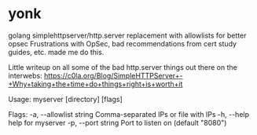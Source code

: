 # yonk
golang simplehttpserver/http.server replacement with allowlists for better opsec
Frustrations with OpSec, bad recommendations from cert study guides, etc. made me do this.

Little writeup on all some of the bad http.server things out there on the interwebs:
https://c0la.org/Blog/SimpleHTTPServer+-+Why+taking+the+time+do+things+right+is+worth+it


Usage:
  myserver [directory] [flags]

Flags:
  -a, --allowlist string   Comma-separated IPs or file with IPs
  -h, --help               help for myserver
  -p, --port string        Port to listen on (default "8080")
